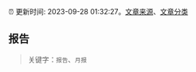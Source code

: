 :alarm_clock: 更新时间: 2023-09-28 01:32:27。[文章来源](/README.md)、[文章分类](/TAGS.md)

## 报告


> 关键字：`报告`、`月报`



